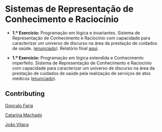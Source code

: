 # Sistemas de Representação de Conhecimento e Raciocínio

* **1.º Exercício:** Programação em lógica e invariantes. Sistema de Representação de Conhecimento e Raciocínio com capacidade para caracterizar um universo de discurso na área da prestação de cuidados de saúde. ([enunciado](https://github.com/catarinamachado/SRCR/blob/master/exercicio1/exercicio1.pdf)).
Relatório final [aqui](https://github.com/catarinamachado/SRCR/blob/master/Relatorio_exercicio1.pdf).


* **1.º Exercício:** Programação em lógica estendida e Conhecimento imperfeito. Sistema de Representação de Conhecimento e Raciocínio com capacidade para caracterizar um universo de discurso na área da prestação de cuidados de saúde pela realização de serviços de atos médicos ([enunciado](https://github.com/catarinamachado/SRCR/blob/master/exercicio2/exercicio2.pdf)).



## Contributing

[Gonçalo Faria](https://github.com/Goncalo-Faria)

[Catarina Machado](https://github.com/catarinamachado)

[João Vilaça](https://github.com/machadovilaca)
